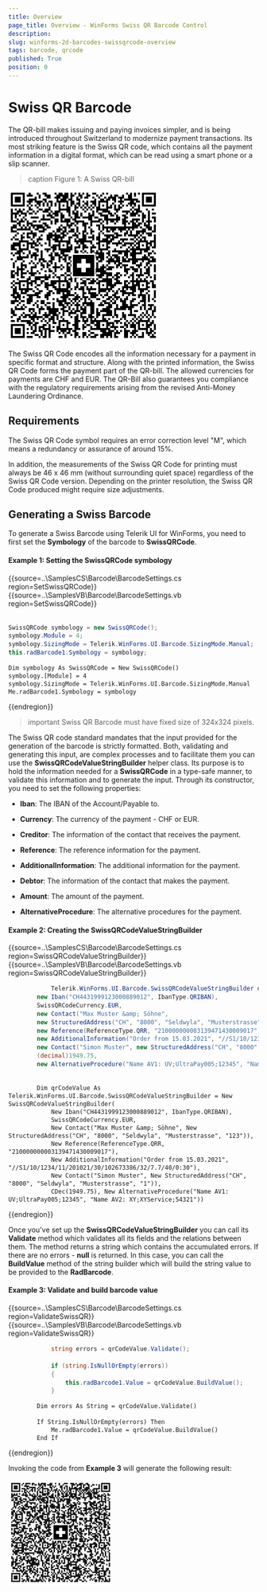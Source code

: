 ```yaml
---
title: Overview
page_title: Overview - WinForms Swiss QR Barcode Control
description:  
slug: winforms-2d-barcodes-swissqrcode-overview 
tags: barcode, qrcode
published: True
position: 0 
---
```


# Swiss QR Barcode

The QR-bill makes issuing and paying invoices simpler, and is being introduced throughout Switzerland to modernize payment transactions. Its most striking feature is the Swiss QR code, which contains all the payment information in a digital format, which can be read using a smart phone or a slip scanner.

>caption Figure 1: A Swiss QR-bill

![winforms-2d-barcodes-swissqrcode-overview 001](images/winforms-2d-barcodes-swissqrcode-overview001.png)

The Swiss QR Code encodes all the information necessary for a payment in specific format and structure. Along with the printed information, the Swiss QR Code forms the payment part of the QR-bill. The allowed currencies for payments are CHF and EUR. The QR-Bill also guarantees you compliance with the regulatory requirements arising from the revised Anti-Money Laundering Ordinance.

## Requirements

The Swiss QR Code symbol requires an error correction level "M", which means a redundancy or assurance of around 15%.

In addition, the measurements of the Swiss QR Code for printing must always be 46 x 46 mm (without surrounding quiet space) regardless of the Swiss QR Code version. Depending on the printer resolution, the Swiss QR Code produced might require size adjustments.

## Generating a Swiss Barcode

To generate a Swiss Barcode using Telerik UI for WinForms, you need to first set the **Symbology** of the barcode to **SwissQRCode**.

#### Example 1: Setting the SwissQRCode symbology

{{source=..\SamplesCS\Barcode\BarcodeSettings.cs region=SetSwissQRCode}} 
{{source=..\SamplesVB\Barcode\BarcodeSettings.vb region=SetSwissQRCode}}

````C#

SwissQRCode symbology = new SwissQRCode();
symbology.Module = 4;
symbology.SizingMode = Telerik.WinForms.UI.Barcode.SizingMode.Manual;
this.radBarcode1.Symbology = symbology;       

````
````VB.NET
Dim symbology As SwissQRCode = New SwissQRCode()
symbology.[Module] = 4
symbology.SizingMode = Telerik.WinForms.UI.Barcode.SizingMode.Manual
Me.radBarcode1.Symbology = symbology

```` 
{{endregion}}

>important Swiss QR Barcode must have fixed size of 324x324 pixels.

The Swiss QR code standard mandates that the input provided for the generation of the barcode is strictly formatted. Both, validating and generating this input, are complex processes and to facilitate them you can use the **SwissQRCodeValueStringBuilder** helper class. Its purpose is to hold the information needed for a **SwissQRCode** in a type-safe manner, to validate this information and to generate the input. Through its constructor, you need to set the following properties:

* **Iban**: The IBAN of the Account/Payable to.

* **Currency**: The currency of the payment - CHF or EUR.

* **Creditor**: The information of the contact that receives the payment.

* **Reference**: The reference information for the payment.

* **AdditionalInformation**: The additional information for the payment.

* **Debtor**: The information of the contact that makes the payment.

* **Amount**: The amount of the payment.

* **AlternativeProcedure**: The alternative procedures for the payment.

#### Example 2: Creating the SwissQRCodeValueStringBuilder

{{source=..\SamplesCS\Barcode\BarcodeSettings.cs region=SwissQRCodeValueStringBuilder}} 
{{source=..\SamplesVB\Barcode\BarcodeSettings.vb region=SwissQRCodeValueStringBuilder}}

````C#
            Telerik.WinForms.UI.Barcode.SwissQRCodeValueStringBuilder qrCodeValue = new SwissQRCodeValueStringBuilder(
        new Iban("CH4431999123000889012", IbanType.QRIBAN),
        SwissQRCodeCurrency.EUR,
        new Contact("Max Muster &amp; Söhne",
        new StructuredAddress("CH", "8000", "Seldwyla", "Musterstrasse", "123")),
        new Reference(ReferenceType.QRR, "210000000003139471430009017"),
        new AdditionalInformation("Order from 15.03.2021", "//S1/10/1234/11/201021/30/102673386/32/7.7/40/0:30"),
        new Contact("Simon Muster", new StructuredAddress("CH", "8000", "Seldwyla", "Musterstrasse", "1")),
        (decimal)1949.75,
        new AlternativeProcedure("Name AV1: UV;UltraPay005;12345", "Name AV2: XY;XYService;54321"));
     

````
````VB.NET
        Dim qrCodeValue As Telerik.WinForms.UI.Barcode.SwissQRCodeValueStringBuilder = New SwissQRCodeValueStringBuilder(
            New Iban("CH4431999123000889012", IbanType.QRIBAN),
            SwissQRCodeCurrency.EUR,
            New Contact("Max Muster &amp; Söhne", New StructuredAddress("CH", "8000", "Seldwyla", "Musterstrasse", "123")),
            New Reference(ReferenceType.QRR, "210000000003139471430009017"),
            New AdditionalInformation("Order from 15.03.2021", "//S1/10/1234/11/201021/30/102673386/32/7.7/40/0:30"),
            New Contact("Simon Muster", New StructuredAddress("CH", "8000", "Seldwyla", "Musterstrasse", "1")),
            CDec(1949.75), New AlternativeProcedure("Name AV1: UV;UltraPay005;12345", "Name AV2: XY;XYService;54321"))

```` 
{{endregion}}

Once you've set up the **SwissQRCodeValueStringBuilder** you can call its **Validate** method which validates all its fields and the relations between them. The method returns a string which contains the accumulated errors. If there are no errors - **null** is returned. In this case, you can call the **BuildValue** method of the string builder which will build the string value to be provided to the **RadBarcode**.

#### Example 3: Validate and build barcode value

{{source=..\SamplesCS\Barcode\BarcodeSettings.cs region=ValidateSwissQR}} 
{{source=..\SamplesVB\Barcode\BarcodeSettings.vb region=ValidateSwissQR}}

````C#
            string errors = qrCodeValue.Validate();

            if (string.IsNullOrEmpty(errors))
            {
                this.radBarcode1.Value = qrCodeValue.BuildValue();
            }     

````
````VB.NET
        Dim errors As String = qrCodeValue.Validate()

        If String.IsNullOrEmpty(errors) Then
            Me.radBarcode1.Value = qrCodeValue.BuildValue()
        End If

```` 
{{endregion}}

Invoking the code from **Example 3** will generate the following result:

![winforms-2d-barcodes-swissqrcode-overview 002](images/winforms-2d-barcodes-swissqrcode-overview002.png)

 